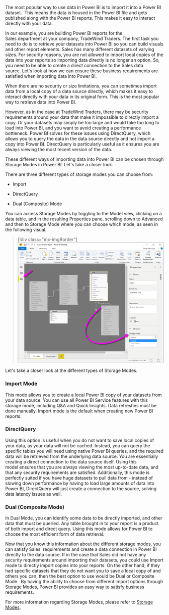 The most popular way to use data in Power BI is to import it into a
Power BI dataset.  This means the data is housed in the Power BI file
and gets published along with the Power BI reports. This makes it easy
to interact directly with your data. 

In our example, you are building Power BI reports for the
Sales department at your company, TradeWind Traders. The first task you
need to do is to retrieve your datasets into Power BI so you can build
visuals and other report elements. Sales has many different datasets of
varying sizes. For security reasons, you are not allowed to import local
copies of the data into your reports so importing data directly is no
longer an option. So, you need to be able to create a direct connection
to the Sales data source. Let's look at how we can
ensure these business requirements are satisfied when importing data
into Power BI.  

When there are no security or size limitations, you can sometimes import
data from a local copy of a data source directly, which makes it easy to
interact directly with your data in its original form. This is the most
popular way to retrieve data into Power BI.  

However, as in the case at TradeWind Traders, there may be security
requirements around your data that make it impossible to directly import
a copy. Or your datasets may simply be too large and would take too long
to load into Power BI, and you want to avoid creating a performance
bottleneck. Power BI solves for these issues using DirectQuery, which
allows you to query the data in the data source directly and not import
a copy into Power BI. DirectQuery is particularly useful as it ensures
you are always viewing the most recent version of the data.  

These different ways of importing data into Power BI can be chosen
through Storage Modes in Power BI. Let's take a closer look. 

There are three different types of storage modes you can choose from:  

-   Import 

-   DirectQuery 

-   Dual (Composite) Mode 

You can access Storage Modes by toggling to the Model view, clicking on
a data table, and in the resulting Properties pane, scrolling down to
Advanced and then to Storage Mode where you can choose which mode, as
seen in the following visual.  

> [!div class="mx-imgBorder"]
> [![showing storage mode](../media/6-storage-mode-ssm.png)](../media/6-storage-mode-ssm.png#lightbox)

Let's take a closer look at the different types of Storage Modes.  

### Import Mode 

This mode allows you to create a local Power BI copy of your datasets
from your data source. You can use all Power BI Service features with
this storage mode, including Q&A and Quick Insights. Data refreshes must
be done manually. Import mode is the default when creating new Power BI
reports.  

### DirectQuery 

Using this option is useful when you do not want to save local copies of
your data, as your data will not be cached. Instead, you can query the
specific tables you will need using native Power BI queries, and the
required data will be retrieved from the underlying data source. You are
essentially creating a direct connection to the data source
itself. Using this model ensures that you are always viewing the most
up-to-date data, and that any security requirements are satisfied.
Additionally, this mode is perfectly suited if you have huge datasets to
pull data from - instead of slowing down performance by having to load
large amounts of data into Power BI, DirectQuery will just create a
connection to the source, solving data latency issues as well.   

### Dual (Composite Mode) 

In Dual Mode, you can identify some data to be directly imported, and
other data that must be queried. Any table brought in to your report is
a product of both import and direct query. Using this mode allows for
Power BI to choose the most efficient form of data retrieval.  

Now that you know this information about the different storage modes,
you can satisfy Sales' requirements and create a data connection in
Power BI directly to the data source. If in the case that Sales did not
have any security requirements around importing their datasets, you
could use Import mode to directly import copies into your reports. On
the other hand, if they had specific datasets that they do not want you
to save a local copy of and others you can, then the best option to use
would be Dual or Composite Mode.  By having the ability to choose from
different import options through Storage Modes, Power BI provides an
easy way to satisfy business requirements.  

For more information regarding Storage Modes, please refer to [Storage
Modes](https://docs.microsoft.com/power-bi/transform-model/desktop-storage-mode/?azure-portal=true). 

